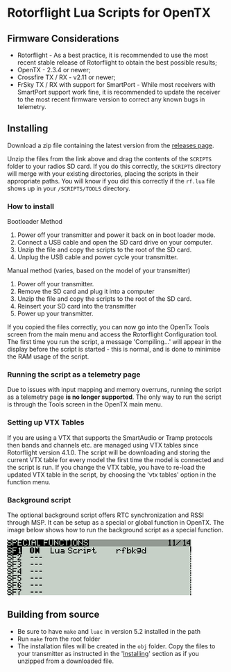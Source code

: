 # Rotorflight Lua Scripts for OpenTX

## Firmware Considerations

- Rotorflight - As a best practice, it is recommended to use the most recent stable release of Rotorflight to obtain the best possible results;
- OpenTX - 2.3.4 or newer;
- Crossfire TX / RX - v2.11 or newer;
- FrSky TX / RX with support for SmartPort - While most receivers with SmartPort support work fine, it is recommended to update the receiver to the most recent firmware version to correct any known bugs in telemetry.

## Installing

Download a zip file containing the latest version from the [releases page](https://github.com/rotorflight/rotorflight-lua-scripts/releases).

Unzip the files from the link above and drag the contents of the `SCRIPTS` folder to your radios SD card. If you do this correctly, the `SCRIPTS` directory will merge with your existing directories, placing the scripts in their appropriate paths.  You will know if you did this correctly if the `rf.lua` file shows up in your `/SCRIPTS/TOOLS` directory.

### How to install

Bootloader Method

1. Power off your transmitter and power it back on in boot loader mode.
2. Connect a USB cable and open the SD card drive on your computer.
3. Unzip the file and copy the scripts to the root of the SD card.
4. Unplug the USB cable and power cycle your transmitter.

Manual method (varies, based on the model of your transmitter)

1. Power off your transmitter.
2. Remove the SD card and plug it into a computer
3. Unzip the file and copy the scripts to the root of the SD card.
4. Reinsert your SD card into the transmitter
5. Power up your transmitter.

If you copied the files correctly, you can now go into the OpenTx Tools screen from the main menu and access the Rotorflight Configuration tool. The first time you run the script, a message 'Compiling...' will appear in the display before the script is started - this is normal, and is done to minimise the RAM usage of the script.

### Running the script as a telemetry page

Due to issues with input mapping and memory overruns, running the script as a telemetry page **is no longer supported**. The only way to run the script is through the Tools screen in the OpenTX main menu.

### Setting up VTX Tables

If you are using a VTX that supports the SmartAudio or Tramp protocols then bands and channels etc. are managed using VTX tables since Rotorflight version 4.1.0. The script will be downloading and storing the current VTX table for every model the first time the model is connected and the script is run. If you change the VTX table, you have to re-load the updated VTX table in the script, by choosing the 'vtx tables' option in the function menu.

### Background script
The optional background script offers RTC synchronization and RSSI through MSP. It can be setup as a special or global function in OpenTX. The image below shows how to run the background script as a special function.

![Background script setup](docs/assets/images/background_script_setup.png)


## Building from source

- Be sure to have `make` and `luac` in version 5.2 installed in the path
- Run `make` from the root folder
- The installation files will be created in the `obj` folder. Copy the files to your transmitter as instructed in the '[Installing](#installing)' section as if you unzipped from a downloaded file.
